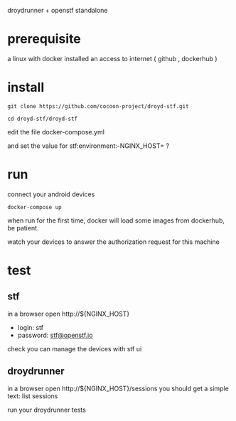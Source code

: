 droydrunner + openstf standalone



prerequisite
============

a linux with docker installed
an access to internet ( github , dockerhub )


install
=======


    git clone https://github.com/cocoon-project/droyd-stf.git

    cd droyd-stf/droyd-stf


edit the file docker-compose.yml

and set the value for stf:environment:-NGINX_HOST= ?


run
===

connect your android devices


    docker-compose up


when run for the first time, docker will load some images from dockerhub, be patient.

watch your devices to answer the authorization request for this machine




test
====

stf
---
in a browser open http://${NGINX_HOST}

* login: stf
* password: stf@openstf.io


check you can manage the devices with stf ui


droydrunner
-----------
in a browser open http://${NGINX_HOST}/sessions
you should get a simple text: list sessions


run your droydrunner tests













